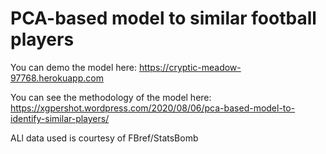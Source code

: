 # PCA-based model to similar football players

You can demo the model here: https://cryptic-meadow-97768.herokuapp.com

You can see the methodology of the model here: https://xgpershot.wordpress.com/2020/08/06/pca-based-model-to-identify-similar-players/

ALl data used is courtesy of FBref/StatsBomb